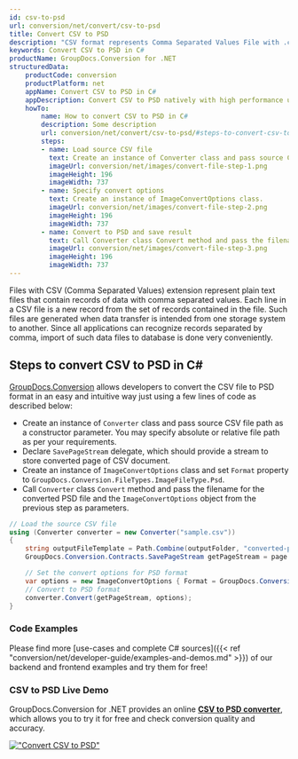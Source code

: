 ```yaml
---
id: csv-to-psd
url: conversion/net/convert/csv-to-psd
title: Convert CSV to PSD
description: "CSV format represents Comma Separated Values File with .csv extension. Learn how to convert CSV to PSD file programmatically in C# language using GroupDocs.Conversion for .NET library."
keywords: Convert CSV to PSD in C#
productName: GroupDocs.Conversion for .NET
structuredData:
    productCode: conversion
    productPlatform: net
    appName: Convert CSV to PSD in C#
    appDescription: Convert CSV to PSD natively with high performance using C# language and server side GroupDocs.Conversion for .NET APIs, without the use of any software like Microsoft or Open Office.
    howTo:
        name: How to convert CSV to PSD in C# 
        description: Some description
        url: conversion/net/convert/csv-to-psd/#steps-to-convert-csv-to-psd-in-c
        steps:
        - name: Load source CSV file 
          text: Create an instance of Converter class and pass source CSV file path as a constructor parameter. You may specify absolute or relative file path as per your requirements. 
          imageUrl: conversion/net/images/convert-file-step-1.png
          imageHeight: 196
          imageWidth: 737
        - name: Specify convert options 
          text: Create an instance of ImageConvertOptions class.
          imageUrl: conversion/net/images/convert-file-step-2.png
          imageHeight: 196
          imageWidth: 737
        - name: Convert to PSD and save result 
          text: Call Converter class Convert method and pass the filename for the converted HTML file and the ImageConvertOptions object from the previous step as parameters.
          imageUrl: conversion/net/images/convert-file-step-3.png
          imageHeight: 196
          imageWidth: 737
---
```


Files with CSV (Comma Separated Values) extension represent plain text files that contain records of data with comma separated values. Each line in a CSV file is a new record from the set of records contained in the file. Such files are generated when data transfer is intended from one storage system to another. Since all applications can recognize records separated by comma, import of such data files to database is done very conveniently.

## Steps to convert CSV to PSD in C#

[GroupDocs.Conversion](https://products.groupdocs.com/conversion/net) allows developers to convert the CSV file to PSD format in an easy and intuitive way just using a few lines of code as described below:

* Create an instance of `Converter` class and pass source CSV file path as a constructor parameter. You may specify absolute or relative file path as per your requirements. 
* Declare `SavePageStream` delegate, which should provide a stream to store converted page of CSV document.
* Create an instance of `ImageConvertOptions` class and set `Format` property to `GroupDocs.Conversion.FileTypes.ImageFileType.Psd`.
* Call `Converter` class `Convert` method and pass the filename for the converted PSD file and the `ImageConvertOptions` object from the previous step as parameters.

```csharp
// Load the source CSV file
using (Converter converter = new Converter("sample.csv"))
{
    string outputFileTemplate = Path.Combine(outputFolder, "converted-page-{0}.psd");
    GroupDocs.Conversion.Contracts.SavePageStream getPageStream = page => new FileStream(string.Format(outputFileTemplate, page), FileMode.Create);

    // Set the convert options for PSD format
    var options = new ImageConvertOptions { Format = GroupDocs.Conversion.FileTypes.ImageFileType.Psd };   
    // Convert to PSD format
    converter.Convert(getPageStream, options);
}
```

### Code Examples

Please find more [use-cases and complete C# sources]({{< ref "conversion/net/developer-guide/examples-and-demos.md" >}}) of our backend and frontend examples and try them for free!

### CSV to PSD Live Demo

GroupDocs.Conversion for .NET provides an online [**CSV to PSD converter**](https://products.groupdocs.app/conversion/csv-to-psd), which allows you to try it for free and check conversion quality and accuracy.

[!["Convert CSV to PSD"](conversion/net/images/convert-to-psd/convert-csv-to-psd.png)](https://products.groupdocs.app/conversion/csv-to-psd)